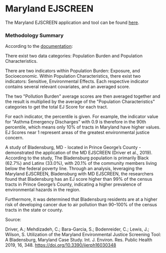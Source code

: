 # Maryland EJSCREEN

The Maryland EJSCREEN application and tool can be found [here](https://p1.cgis.umd.edu/mdejscreen/).

### Methodology Summary

According to the [documentation](https://p1.cgis.umd.edu/mdejscreen/help.html):

There exist two data categories: Population Burden and Population Characteristics.

There are two indicators within Population Burden: Exposure, and Socioeconomic. Within Population Characteristics, there exist two indicators: Sensitive, Environmental Effects. Each respective indicator contains several relevant covariates, and an averaged score. 

The two "Pollution Burden" average scores are then averaged together and the result is multiplied by the average of the "Population Characteristics" categories to get the total EJ Score for each tract.

For each indicator, the percentile is given. For example, the indicator value for "Asthma Emergency Discharges" with 0.9 is therefore in the 90th percentile, which means only 10% of tracts in Maryland have higher values. EJ Scores near 1 represent areas of the greatest environmental justice concern.


A study of Bladensburg, MD - located in Prince George’s County - demonstrated the application of the MD EJSCREEN (Driver et al., 2019). According to the study, The Bladensburg population is primarily Black (62.7%) and Latinx (33.0%), with 20.1% of the community members living below the federal poverty line. Through an analysis, leveraging the Maryland EJSCREEN, Bladensburg with MD EJSCREEN, the researchers found that Bladensburg has an EJ score higher than 99% of the census tracts in Prince George’s County, indicating a higher prevalence of environmental hazards in the region.

Furthermore, it was determined that Bladensburg residents are at a higher risk of developing cancer due to air pollution than 90–100% of the census tracts in the state or county.

Source:

Driver, A.; Mehdizadeh, C.; Bara-Garcia, S.; Bodenreider, C.; Lewis, J.; Wilson, S. Utilization of the Maryland Environmental Justice Screening Tool: A Bladensburg, Maryland Case Study. Int. J. Environ. Res. Public Health 2019, 16, 348. https://doi.org/10.3390/ijerph16030348